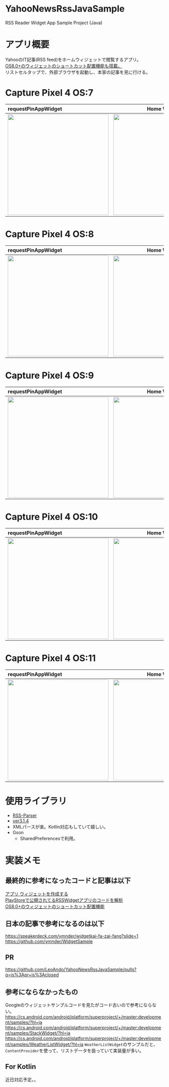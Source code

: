 # YahooNewsRssJavaSample
RSS Reader Widget App Sample Project (Java)

# アプリ概要

YahooのIT記事(RSS feed)をホームウィジェットで閲覧するアプリ。<br>
[OS8.0+のウィジェットのショートカット配置機能も搭載。](https://developer.android.com/guide/topics/appwidgets#Pinning)<br>
リストセルタップで、外部ブラウザを起動し、本家の記事を見に行ける。<br>

# Capture Pixel 4 OS:7

| requestPinAppWidget | Home Widget |
|:---|:---:|
|<img src="https://user-images.githubusercontent.com/16476224/120823869-d4bd3980-c592-11eb-8dde-401192e8a8b1.png" width=320 /> |<img src="https://user-images.githubusercontent.com/16476224/120824484-7ba1d580-c593-11eb-8751-eec8a0bc90af.gif" width=320 /> |

# Capture Pixel 4 OS:8

| requestPinAppWidget | Home Widget |
|:---|:---:|
|<img src="https://user-images.githubusercontent.com/16476224/120824723-adb33780-c593-11eb-9a3b-33a06638c2a7.png" width=320 /> |<img src="https://user-images.githubusercontent.com/16476224/120825266-2c0fd980-c594-11eb-84fe-5364a177c951.gif" width=320 /> |

# Capture Pixel 4 OS:9

| requestPinAppWidget | Home Widget |
|:---|:---:|
|<img src="https://user-images.githubusercontent.com/16476224/120825508-6c6f5780-c594-11eb-8090-f38626e00d21.png" width=320 /> |<img src="https://user-images.githubusercontent.com/16476224/120825991-ec95bd00-c594-11eb-889b-6889963d49dd.gif" width=320 /> |

# Capture Pixel 4 OS:10

| requestPinAppWidget | Home Widget |
|:---|:---:|
|<img src="https://user-images.githubusercontent.com/16476224/120826686-aa20b000-c595-11eb-8fce-5729753ca7fb.png" width=320 /> |<img src="https://user-images.githubusercontent.com/16476224/120826947-e81dd400-c595-11eb-91e7-65db16800277.gif" width=320 /> |

# Capture Pixel 4 OS:11

| requestPinAppWidget | Home Widget |
|:---|:---:|
|<img src="https://user-images.githubusercontent.com/16476224/120827208-2c10d900-c596-11eb-9680-10f2b989eaac.png" width=320 /> |<img src="https://user-images.githubusercontent.com/16476224/120827789-c3762c00-c596-11eb-9578-b50a124f0961.gif" width=320 /> |

# 使用ライブラリ
- [RSS-Parser](https://github.com/prof18/RSS-Parser)
 - [ver3.1.4](https://github.com/prof18/RSS-Parser/releases/tag/3.1.4) 
 - XMLパースが楽。Kotlin対応もしていて嬉しい。
- Gson
  - SharedPreferencesで利用。

# 実装メモ

## 最終的に参考になったコードと記事は以下
[アプリ ウィジェットを作成する](https://developer.android.com/guide/topics/appwidgets?hl=ja)<br>
[PlayStoreで公開されてるRSSWidgetアプリのコードを解析](https://github.com/LeoAndo/YahooNewsRssJavaSample/issues/4)<br>
[OS8.0+のウィジェットのショートカット配置機能](https://github.com/sigute/WidgetsDemo)<br>


## 日本の記事で参考になるのは以下<br>
https://speakerdeck.com/ymnder/widgetkai-fa-zai-fang?slide=1<br>
https://github.com/ymnder/WidgetSample<br>

## PR
https://github.com/LeoAndo/YahooNewsRssJavaSample/pulls?q=is%3Apr+is%3Aclosed

## 参考にならなかったもの
Googleのウィジェットサンプルコードを見たがコード古いので参考にならない。<br>
https://cs.android.com/android/platform/superproject/+/master:development/samples/?hl=ja
https://cs.android.com/android/platform/superproject/+/master:development/samples/StackWidget/?hl=ja
https://cs.android.com/android/platform/superproject/+/master:development/samples/WeatherListWidget/?hl=ja
`WeatherListWidget`のサンプルだと、`ContentProvider`を使って、リストデータを扱っていて実装量が多い。<br>

## For Kotlin
近日対応予定。。

